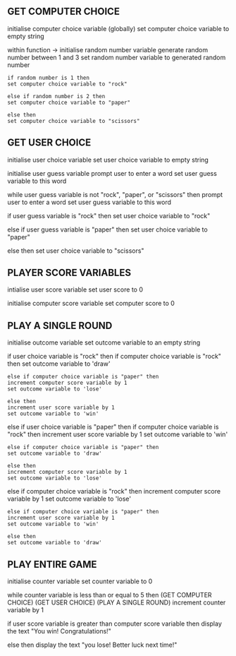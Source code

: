 ## GET COMPUTER CHOICE

initialise computer choice variable (globally)
set computer choice variable to empty string

within function -> 
    initialise random number variable
    generate random number between 1 and 3
    set random number variable to generated random number

    if random number is 1 then
    set computer choice variable to "rock"

    else if random number is 2 then
    set computer choice variable to "paper"

    else then
    set computer choice variable to "scissors"

## GET USER CHOICE

initialise user choice variable
set user choice variable to empty string

initialise user guess variable
prompt user to enter a word
set user guess variable to this word

while user guess variable is not "rock", "paper", or "scissors" then
prompt user to enter a word
set user guess variable to this word

if user guess variable is "rock" then
set user choice variable to "rock"

else if user guess variable is "paper" then
set user choice variable to "paper"

else then
set user choice variable to "scissors"


## PLAYER SCORE VARIABLES

intialise user score variable
set user score to 0

initialise computer score variable 
set computer score to 0

## PLAY A SINGLE ROUND 

initialise outcome variable
set outcome variable to an empty string

if user choice variable is "rock" then
    if computer choice variable is "rock" then 
    set outcome variable to 'draw'

    else if computer choice variable is "paper" then
    increment computer score variable by 1 
    set outcome variable to 'lose'

    else then
    increment user score variable by 1
    set outcome variable to 'win'

else if user choice variable is "paper" then 
    if computer choice variable is "rock" then 
    increment user score variable by 1
    set outcome variable to 'win'

    else if computer choice variable is "paper" then
    set outcome variable to 'draw'

    else then
    increment computer score variable by 1
    set outcome variable to 'lose'

else
    if computer choice variable is "rock" then 
    increment computer score variable by 1
    set outcome variable to 'lose'

    else if computer choice variable is "paper" then
    increment user score variable by 1 
    set outcome variable to 'win'

    else then
    set outcome variable to 'draw'

## PLAY ENTIRE GAME

initialise counter variable
set counter variable to 0

while counter variable is less than or equal to 5 then
(GET COMPUTER CHOICE)
(GET USER CHOICE)
(PLAY A SINGLE ROUND)
increment counter variable by 1

if user score variable is greater than computer score variable then
display the text "You win! Congratulations!"

else then
display the text "you lose! Better luck next time!"

